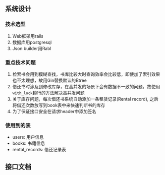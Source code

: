 ## 系统设计
### 技术选型
1. Web框架用rails
2. 数据库用postgresql
3. Json builder用Rabl
### 重点技术问题
1. 检索书会用到模糊查找，书库比较大时查询效率会比较低，即使加了索引效果也不太理想，故用Gin替换默认的Btree
2. 借还书时涉及到修改库存，在高并发的场景下会有数据不一致的问题，故使用`with_lock`锁行的方法解决高并发问题
3. 关于库存问题，每次借还书系统自动添加一条租赁记录(Rental record), 之后将借还次数放写到book表中来快速判断书的库存
4. 为了保证接口安全在请求header中添加签名

### 使用到的表
* users: 用户信息
* books: 书籍信息
* rental_records: 借还记录表

## 接口文档



